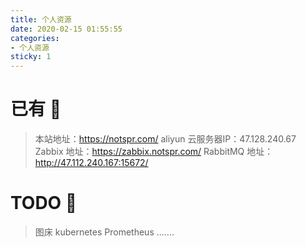 ```yaml
---
title: 个人资源
date: 2020-02-15 01:55:55
categories: 
- 个人资源
sticky: 1
---
```


# 已有 :sunflower:
> 本站地址：https://notspr.com/
> aliyun 云服务器IP：47.128.240.67
> Zabbix 地址：https://zabbix.notspr.com/
> RabbitMQ 地址： http://47.112.240.167:15672/

# TODO :memo:

> 图床
> kubernetes
> Prometheus
> .......